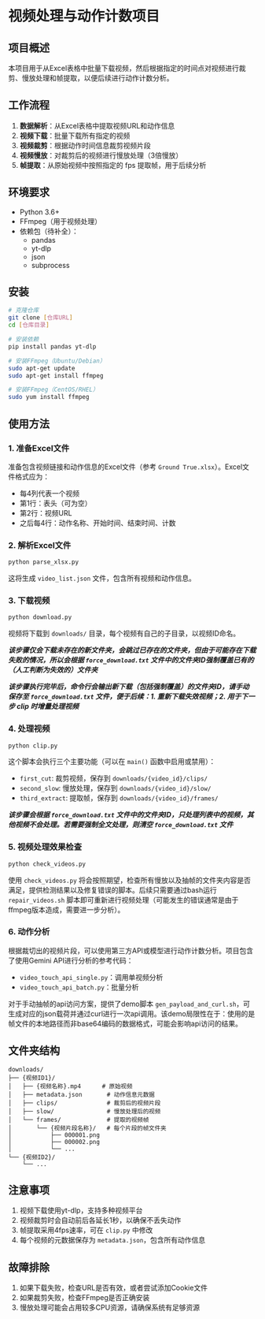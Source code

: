# 视频处理与动作计数项目

## 项目概述

本项目用于从Excel表格中批量下载视频，然后根据指定的时间点对视频进行裁剪、慢放处理和帧提取，以便后续进行动作计数分析。

## 工作流程

1. **数据解析**：从Excel表格中提取视频URL和动作信息
2. **视频下载**：批量下载所有指定的视频
3. **视频裁剪**：根据动作时间信息裁剪视频片段
4. **视频慢放**：对裁剪后的视频进行慢放处理（3倍慢放）
5. **帧提取**：从原始视频中按照指定的 fps 提取帧，用于后续分析

## 环境要求

- Python 3.6+
- FFmpeg（用于视频处理）
- 依赖包（待补全）：
  - pandas
  - yt-dlp
  - json
  - subprocess

## 安装

```bash
# 克隆仓库
git clone [仓库URL]
cd [仓库目录]

# 安装依赖
pip install pandas yt-dlp

# 安装FFmpeg（Ubuntu/Debian）
sudo apt-get update
sudo apt-get install ffmpeg

# 安装FFmpeg（CentOS/RHEL）
sudo yum install ffmpeg
```

## 使用方法

### 1. 准备Excel文件

准备包含视频链接和动作信息的Excel文件（参考 `Ground True.xlsx`）。Excel文件格式应为：
- 每4列代表一个视频
- 第1行：表头（可为空）
- 第2行：视频URL
- 之后每4行：动作名称、开始时间、结束时间、计数

### 2. 解析Excel文件

```bash
python parse_xlsx.py
```

这将生成 `video_list.json` 文件，包含所有视频和动作信息。

### 3. 下载视频

```bash
python download.py
```

视频将下载到 `downloads/` 目录，每个视频有自己的子目录，以视频ID命名。

*__该步骤仅会下载未存在的新文件夹，会跳过已存在的文件夹，但由于可能存在下载失败的情况，所以会根据 `force_download.txt` 文件中的文件夹ID强制覆盖已有的（人工判断为失效的）文件夹__*

*__该步骤执行完毕后，命令行会输出新下载（包括强制覆盖）的文件夹ID，请手动保存至 `force_download.txt` 文件，便于后续：1. 重新下载失效视频；2. 用于下一步 clip 时增量处理视频__*

### 4. 处理视频

```bash
python clip.py
```

这个脚本会执行三个主要功能（可以在 `main()` 函数中启用或禁用）：

- `first_cut`: 裁剪视频，保存到 `downloads/{video_id}/clips/` 
- `second_slow`: 慢放处理，保存到 `downloads/{video_id}/slow/`
- `third_extract`: 提取帧，保存到 `downloads/{video_id}/frames/`

*__该步骤会根据 `force_download.txt` 文件中的文件夹ID，只处理列表中的视频，其他视频不会处理。若需要强制全文处理，则清空 `force_download.txt` 文件__*

### 5. 视频处理效果检查

```bash
python check_videos.py
```

使用 `check_videos.py` 将会按照期望，检查所有慢放以及抽帧的文件夹内容是否满足，提供检测结果以及修复错误的脚本。后续只需要通过bash运行 `repair_videos.sh` 脚本即可重新进行视频处理（可能发生的错误通常是由于ffmpeg版本造成，需要进一步分析）。

### 6. 动作分析

根据裁切出的视频片段，可以使用第三方API或模型进行动作计数分析。项目包含了使用Gemini API进行分析的参考代码：
- `video_touch_api_single.py`：调用单视频分析
- `video_touch_api_batch.py`：批量分析

对于手动抽帧的api访问方案，提供了demo脚本 `gen_payload_and_curl.sh`，可生成对应的json载荷并通过curl进行一次api调用。该demo局限性在于：使用的是帧文件的本地路径而非base64编码的数据格式，可能会影响api访问的结果。

## 文件夹结构

```
downloads/
├── {视频ID1}/
│   ├── {视频名称}.mp4      # 原始视频
│   ├── metadata.json       # 动作信息元数据
│   ├── clips/              # 裁剪后的视频片段
│   ├── slow/               # 慢放处理后的视频
│   └── frames/             # 提取的视频帧
│       └── {视频片段名称}/   # 每个片段的帧文件夹
│           ├── 000001.png
│           ├── 000002.png
│           └── ...
└── {视频ID2}/
    └── ...
```

## 注意事项

1. 视频下载使用yt-dlp，支持多种视频平台
2. 视频裁剪时会自动前后各延长1秒，以确保不丢失动作
3. 帧提取采用4fps速率，可在 `clip.py` 中修改
4. 每个视频的元数据保存为 `metadata.json`，包含所有动作信息

## 故障排除

1. 如果下载失败，检查URL是否有效，或者尝试添加Cookie文件
2. 如果裁剪失败，检查FFmpeg是否正确安装
3. 慢放处理可能会占用较多CPU资源，请确保系统有足够资源
